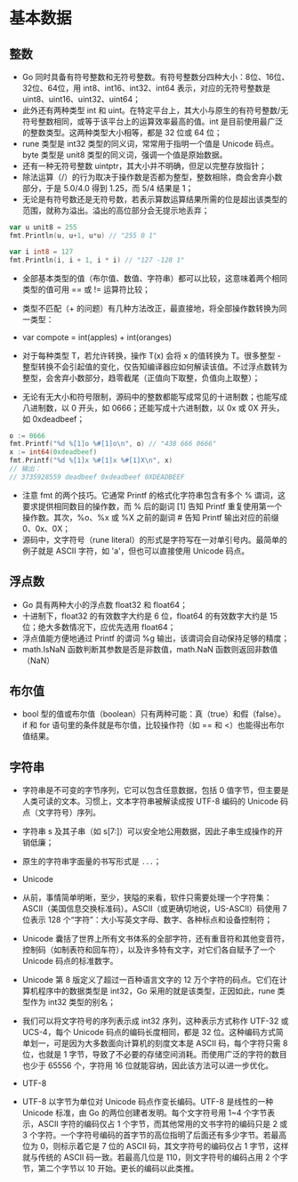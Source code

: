 # 基本数据

## 整数

- Go 同时具备有符号整数和无符号整数。有符号整数分四种大小：8位、16位、32位、64位，用 int8、int16、int32、int64 表示，对应的无符号整数是 uint8、uint16、uint32、uint64；
- 此外还有两种类型 int 和 uint。在特定平台上，其大小与原生的有符号整数/无符号整数相同，或等于该平台上的运算效率最高的值。int 是目前使用最广泛的整数类型。这两种类型大小相等，都是 32 位或 64 位；
- rune 类型是 int32 类型的同义词，常常用于指明一个值是 Unicode 码点。byte 类型是 unit8 类型的同义词，强调一个值是原始数据。
- 还有一种无符号整数 uintptr，其大小并不明确，但足以完整存放指针；
- 除法运算（/）的行为取决于操作数是否都为整型，整数相除，商会舍弃小数部分，于是 5.0/4.0 得到 1.25，而 5/4 结果是 1；
- 无论是有符号数还是无符号数，若表示算数运算结果所需的位是超出该类型的范围，就称为溢出。溢出的高位部分会无提示地丢弃；

```go
var u unit8 = 255
fmt.Println(u, u+1, u*u) // "255 0 1"

var i int8 = 127
fmt.Println(i, i + 1, i * i) // "127 -128 1"
```

- 全部基本类型的值（布尔值、数值、字符串）都可以比较，这意味着两个相同类型的值可用 == 或 != 运算符比较；

- 类型不匹配（+ 的问题）有几种方法改正，最直接地，将全部操作数转换为同一类型：
- var compote = int(apples) + int(oranges)
- 对于每种类型 T，若允许转换，操作 T(x) 会将 x 的值转换为 T。很多整型 - 整型转换不会引起值的变化，仅告知编译器应如何解读该值。不过浮点数转为整型，会舍弃小数部分，趋零截尾（正值向下取整，负值向上取整）；

- 无论有无大小和符号限制，源码中的整数都能写成常见的十进制数；也能写成八进制数，以 0 开头，如 0666；还能写成十六进制数，以 0x 或 0X 开头，如 0xdeadbeef；

```go
o := 0666
fmt.Printf("%d %[1]o %#[1]o\n", o) // "438 666 0666"
x := int64(0xdeadbeef)
fmt.Printf("%d %[1]x %#[1]x %#[1]X\n", x)
// 输出：
// 3735928559 deadbeef 0xdeadbeef 0XDEADBEEF
```

- 注意 fmt 的两个技巧。它通常 Printf 的格式化字符串包含有多个 % 谓词，这要求提供相同数目的操作数，而 % 后的副词 [1] 告知 Printf 重复使用第一个操作数。其次，%o、%x 或 %X 之前的副词 # 告知 Printf 输出对应的前缀 0、0x、0X；
- 源码中，文字符号（rune literal）的形式是字符写在一对单引号内。最简单的例子就是 ASCII 字符，如 'a'，但也可以直接使用 Unicode 码点。

## 浮点数

- Go 具有两种大小的浮点数 float32 和 float64；
- 十进制下，float32 的有效数字大约是 6 位，float64 的有效数字大约是 15 位；绝大多数情况下，应优先选用 float64；
- 浮点值能方便地通过 Printf 的谓词 %g 输出，该谓词会自动保持足够的精度；
- math.IsNaN 函数判断其参数是否是非数值，math.NaN 函数则返回非数值（NaN）

## 布尔值

- bool 型的值或布尔值（boolean）只有两种可能：真（true）和假（false）。if 和 for 语句里的条件就是布尔值，比较操作符（如 == 和 <）也能得出布尔值结果。

## 字符串

- 字符串是不可变的字节序列，它可以包含任意数据，包括 0 值字节，但主要是人类可读的文本。习惯上，文本字符串被解读成按 UTF-8 编码的 Unicode 码点（文字符号）序列。
- 字符串 s 及其子串（如 s[7:]）可以安全地公用数据，因此子串生成操作的开销低廉；
- 原生的字符串字面量的书写形式是 `...`；

- Unicode
- 从前，事情简单明晰，至少，狭隘的来看，软件只需要处理一个字符集：ASCII（美国信息交换标准码）。ASCII（或更确切地说，US-ASCII）码使用 7 位表示 128 个“字符”：大小写英文字母、数字、各种标点和设备控制符；
- Unicode 囊括了世界上所有文书体系的全部字符，还有重音符和其他变音符，控制码（如制表符和回车符），以及许多特有文字，对它们各自赋予了一个 Unicode 码点的标准数字。
- Unicode 第 8 版定义了超过一百种语言文字的 12 万个字符的码点。它们在计算机程序中的数据类型是 int32，Go 采用的就是该类型，正因如此，rune 类型作为 int32 类型的别名；
- 我们可以将文字符号的序列表示成 int32 序列，这种表示方式称作 UTF-32 或 UCS-4，每个 Unicode 码点的编码长度相同，都是 32 位。这种编码方式简单划一，可是因为大多数面向计算机的刻度文本是 ASCII 码，每个字符只需 8 位，也就是 1 字节，导致了不必要的存储空间消耗。而使用广泛的字符的数目也少于 65556 个，字符用 16 位就能容纳，因此该方法可以进一步优化。

- UTF-8
- UTF-8 以字节为单位对 Unicode 码点作变长编码。UTF-8 是线性的一种 Unicode 标准，由 Go 的两位创建者发明。每个文字符号用 1~4 个字节表示，ASCII 字符的编码仅占 1 个字节，而其他常用的文书字符的编码只是 2 或 3 个字符。一个字符号编码的首字节的高位指明了后面还有多少字节。若最高位为 0，则标示着它是 7 位的 ASCII 码，其文字符号的编码仅占 1 字节，这样就与传统的 ASCII 码一致。若最高几位是 110，则文字符号的编码占用 2 个字节，第二个字节以 10 开始。更长的编码以此类推。